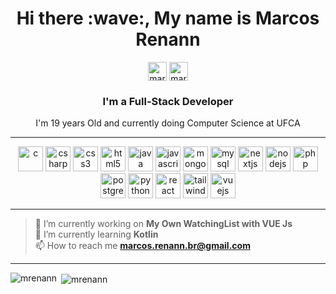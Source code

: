 <h1 align="center">
Hi there :wave:, My name is Marcos Renann
</h1>

<p align="center">
<a href="https://linkedin.com/in/marcos-renann" target="blank"><img align="center" src="https://cdn.jsdelivr.net/npm/simple-icons@3.0.1/icons/linkedin.svg" alt="marcos-renann" height="30" width="30" /></a>
<a href="https://instagram.com/marcos_renann" target="blank"><img align="center" src="https://cdn.jsdelivr.net/npm/simple-icons@3.0.1/icons/instagram.svg" alt="marcos_renann" height="30" width="30" /></a>
</p>

<h3 align="center"> I'm a Full-Stack Developer</h3>
<p align="center">I'm 19 years Old and currently doing Computer Science at UFCA <br/> </p>
<hr/>
<p align="center"><img src="https://devicons.github.io/devicon/devicon.git/icons/c/c-original.svg" alt="c" width="40" height="40"/> <img src="https://devicons.github.io/devicon/devicon.git/icons/csharp/csharp-original.svg" alt="csharp" width="40" height="40"/> <img src="https://devicons.github.io/devicon/devicon.git/icons/css3/css3-original-wordmark.svg" alt="css3" width="40" height="40"/> <img src="https://devicons.github.io/devicon/devicon.git/icons/html5/html5-original-wordmark.svg" alt="html5" width="40" height="40"/> <img src="https://devicons.github.io/devicon/devicon.git/icons/java/java-original-wordmark.svg" alt="java" width="40" height="40"/> <img src="https://devicons.github.io/devicon/devicon.git/icons/javascript/javascript-original.svg" alt="javascript" width="40" height="40"/> <img src="https://devicons.github.io/devicon/devicon.git/icons/mongodb/mongodb-original-wordmark.svg" alt="mongodb" width="40" height="40"/> <img src="https://devicons.github.io/devicon/devicon.git/icons/mysql/mysql-original-wordmark.svg" alt="mysql" width="40" height="40"/> <img src="https://cdn.worldvectorlogo.com/logos/nextjs-3.svg" alt="nextjs" width="40" height="40"/> <img src="https://devicons.github.io/devicon/devicon.git/icons/nodejs/nodejs-original-wordmark.svg" alt="nodejs" width="40" height="40"/> <img src="https://devicons.github.io/devicon/devicon.git/icons/php/php-original.svg" alt="php" width="40" height="40"/> <img src="https://devicons.github.io/devicon/devicon.git/icons/postgresql/postgresql-original-wordmark.svg" alt="postgresql" width="40" height="40"/> <img src="https://devicons.github.io/devicon/devicon.git/icons/python/python-original.svg" alt="python" width="40" height="40"/> <img src="https://devicons.github.io/devicon/devicon.git/icons/react/react-original-wordmark.svg" alt="react" width="40" height="40"/> <img src="https://www.vectorlogo.zone/logos/tailwindcss/tailwindcss-icon.svg" alt="tailwind" width="40" height="40"/> <img src="https://devicons.github.io/devicon/devicon.git/icons/vuejs/vuejs-original-wordmark.svg" alt="vuejs" width="40" height="40"/></p>

<hr/>

> 🔭 I’m currently working on **My Own WatchingList with VUE Js** <br/>
🌱 I’m currently learning **Kotlin** <br/>
📫 How to reach me **marcos.renann.br@gmail.com**

<hr/>

<p><img align="left" src="https://github-readme-stats.vercel.app/api/top-langs/?username=mrenann&layout=compact" alt="mrenann" /></p>

<p>&nbsp;<img align="center" src="https://github-readme-stats.vercel.app/api?username=mrenann&show_icons=true" alt="mrenann" /></p>
